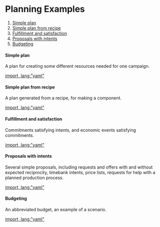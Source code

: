 # Planning Examples

1. [Simple plan](#simple-plan)
1. [Simple plan from recipe](#simple-plan-from-recipe)
1. [Fulfillment and satisfaction](#fulfillment-and-satisfaction)
2. [Proposals with intents](#proposals-with-intents)
2. [Budgeting](#budgeting)

#### Simple plan

A plan for creating some different resources needed for one campaign.

[import, lang:"yaml"](../../examples/simple-plan.yaml)

#### Simple plan from recipe

A plan generated from a recipe, for making a component.

[import, lang:"yaml"](../../examples/plan-from-recipe.yaml)

#### Fulfillment and satisfaction

Commitments satisfying intents, and economic events satisfying commitments.

[import, lang:"yaml"](../../examples/fulfill-satisfy.yaml)

#### Proposals with intents

Several simple proposals, including requests and offers with and without expected reciprocity, timebank intents, price lists, requests for help with a planned production process.

[import, lang:"yaml"](../../examples/simple-proposals.yaml)

#### Budgeting

An abbreviated budget, an example of a scenario.

[import, lang:"yaml"](../../examples/budget.yaml)
